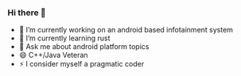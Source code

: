 ### Hi there 👋

- 🔭 I’m currently working on an android based infotainment system
- 🌱 I’m currently learning rust
- 💬 Ask me about android platform topics
- 😄 C++/Java Veteran
- ⚡ I consider myself a pragmatic coder
